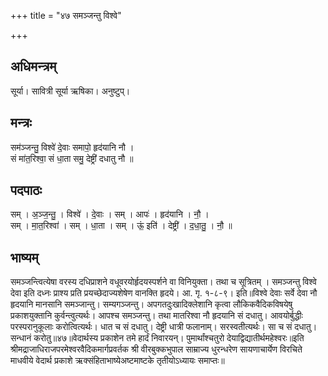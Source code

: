 +++
title = "४७ समञ्जन्तु विश्वे"

+++
## अधिमन्त्रम्
सूर्या। सावित्री सूर्या ऋषिका। अनुष्टुप्।

## मन्त्रः
सम॑ञ्जन्तु॒ विश्वे॑ दे॒वाः समापो॒ हृद॑यानि नौ ।  
सं मा॑त॒रिश्वा॒ सं धा॒ता समु॒ देष्ट्री॑ दधातु नौ ॥

## पदपाठः
सम् । अ॒ञ्ज॒न्तु॒ । विश्वे॑ । दे॒वाः । सम् । आपः॑ । हृद॑यानि । नौ॒ ।  
सम् । मा॒त॒रिश्वा॑ । सम् । धा॒ता । सम् । ऊं॒ इति॑ । देष्ट्री॑ । द॒धा॒तु॒ । नौ॒ ॥

## भाष्यम्
समञ्जन्त्वित्येषा वरस्य दधिप्राशने वधूवरयोर्हृदयस्पर्शने वा विनियुक्ता। तथा च सूत्रितम् । समञ्जन्तु विश्वे देवा इति दध्नः प्राश्य प्रति प्रयच्छेदाज्यशेषेण वानक्ति हृदये। आ. गृ. १-८-९। इति॥विश्वे देवाः सर्वे देवा नौ हृदयानि मानसानि समञ्जान्तु। सम्यगञ्जन्तु। अपगतदुःखादिक्लेशानि कृत्वा लौकिकवैदिकविषयेषु प्रकाशयुक्तानि कुर्वन्त्वुत्यर्थः। आपश्च समञ्जन्तु। तथा मातरिश्वा नौ हृदयानि सं दधातु। आवयोर्बुद्धीः परस्परानुकूलाः करोत्वित्यर्थः। धात च सं दधातु। देष्ट्री धात्री फलानाम्। सरस्वतीत्यर्थः। सा च सं दधातु। सन्धानं करोतु॥४७॥वेदार्थस्य प्रकाशेन तमे हार्दं निवारयन्। पुमार्थांश्चतुरो देयाद्विद्यातीर्थमहेश्वरः॥इति श्रीमद्राजाधिराजपरमेश्वरवैदिकमार्गप्रवर्तक श्री वीरबुक्कभुपाल साम्राज्य धुरन्धरेण सायणाचार्येण विरचिते माधवीये वेदार्थ प्रकाशे ऋक्संहिताभाष्येअष्टमाष्टके तृतीयोऽध्यायः समाप्तः॥